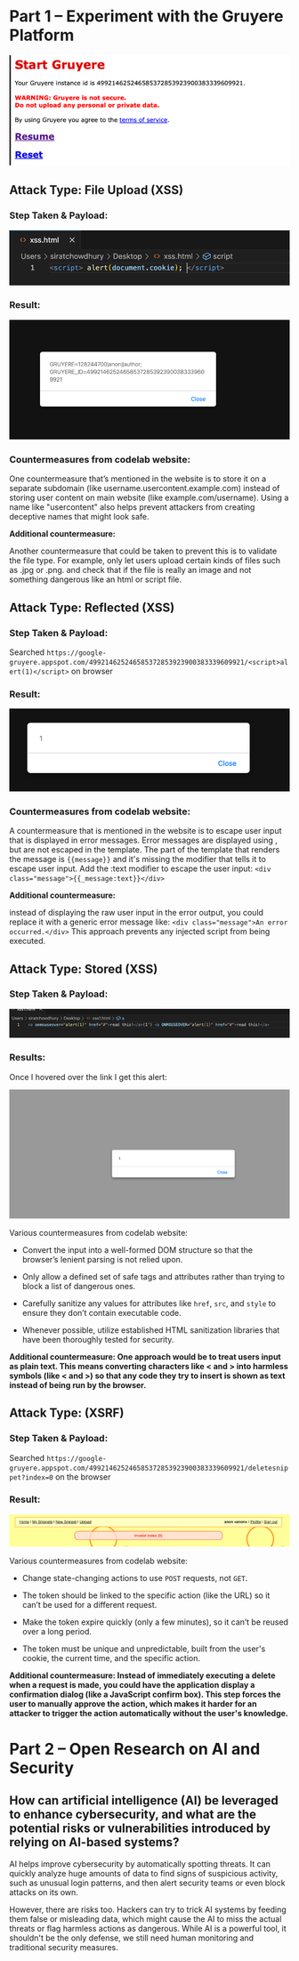# Part 1 – Experiment with the Gruyere Platform

![Screenshot a](images/a.png)

## Attack Type: File Upload (XSS)

### Step Taken & Payload:
![Screenshot 0](images/im0.png)

### Result:
![Screenshot 1](images/im1.png)

### Countermeasures from codelab website:

One countermeasure that’s mentioned in the website is to store it on a separate subdomain (like username.usercontent.example.com) instead of storing user content on main website (like example.com/username). Using a name like "usercontent" also helps prevent attackers from creating deceptive names that might look safe.

**Additional countermeasure:**

Another countermeasure that could be taken to prevent this is to validate the file type. For example, only let users upload certain kinds of files such as .jpg or .png. and check that if the file is really an image and not something dangerous like an html or script file.

## Attack Type: Reflected (XSS)

### Step Taken & Payload:

Searched `https://google-gruyere.appspot.com/499214625246585372853923900383339609921/<script>alert(1)</script>` on browser


### Result:
![Screenshot 2](images/im2.png)

### Countermeasures from codelab website:

A countermeasure that is mentioned in the website is to escape user input that is displayed in error messages. Error messages are displayed using , but are not escaped in the template. The part of the template that renders the message is `{{message}}` and it's missing the modifier that tells it to escape user input. Add the :text modifier to escape the user input: `<div class="message">{{_message:text}}</div>`

**Additional countermeasure:**

instead of displaying the raw user input in the error output, you could replace it with a generic error message like: `<div class="message">An error occurred.</div>` This approach prevents any injected script from being executed.

## Attack Type:  Stored (XSS)

### Step Taken & Payload:

![Screenshot 3](images/im3.png)

### Results:

Once I hovered over the link I get this alert:

![Screenshot 4](images/im4.png)

Various countermeasures from codelab website:

- Convert the input into a well-formed DOM structure so that the browser’s lenient parsing is not relied upon.

- Only allow a defined set of safe tags and attributes rather than trying to block a list of dangerous ones.

- Carefully sanitize any values for attributes like `href`, `src`, and `style` to ensure they don’t contain executable code.

- Whenever possible, utilize established HTML sanitization libraries that have been thoroughly tested for security.

**Additional countermeasure: One approach would be to treat users input as plain text. This means converting characters like < and > into harmless symbols (like &lt; and &gt;) so that any code they try to insert is shown as text instead of being run by the browser.**

## Attack Type:  (XSRF)

### Step Taken & Payload:

Searched `https://google-gruyere.appspot.com/499214625246585372853923900383339609921/deletesnippet?index=0` on the browser


### Result:

![Screenshot 5](images/im5.png)

Various countermeasures from codelab website:

- Change state-changing actions to use `POST` requests, not `GET`.

- The token should be linked to the specific action (like the URL) so it can’t be used for a different request.

- Make the token expire quickly (only a few minutes), so it can’t be reused over a long period.

- The token must be unique and unpredictable, built from the user's cookie, the current time, and the specific action.

**Additional countermeasure: Instead of immediately executing a delete when a request is made, you could have the application display a confirmation dialog (like a JavaScript confirm box). This step forces the user to manually approve the action, which makes it harder for an attacker to trigger the action automatically without the user's knowledge.**

# Part 2 – Open Research on AI and Security

## How can artificial intelligence (AI) be leveraged to enhance cybersecurity, and what are the potential risks or vulnerabilities introduced by relying on AI-based systems?

AI helps improve cybersecurity by automatically spotting threats. It can quickly analyze huge amounts of data to find signs of suspicious activity, such as unusual login patterns, and then alert security teams or even block attacks on its own.

However, there are risks too. Hackers can try to trick AI systems by feeding them false or misleading data, which might cause the AI to miss the actual threats or flag harmless actions as dangerous. While AI is a powerful tool, it shouldn't be the only defense, we still need human monitoring and traditional security measures.